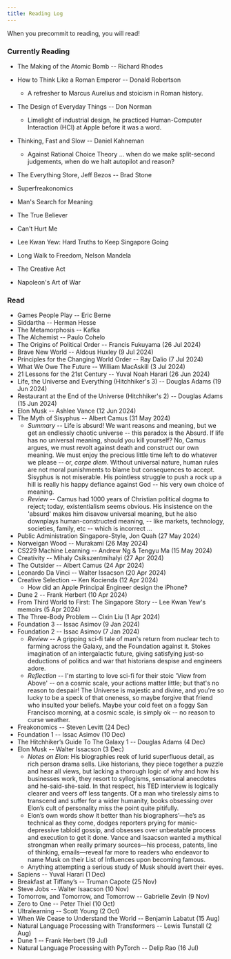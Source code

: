 ```yaml
---
title: Reading Log
---
```

When you precommit to reading, you will read!
### Currently Reading
- The Making of the Atomic Bomb -- Richard Rhodes
- How to Think Like a Roman Emperor -- Donald Robertson
	-  A refresher to Marcus Aurelius and stoicism in Roman history.
- The Design of Everyday Things -- Don Norman
	- Limelight of industrial design, he practiced Human-Computer Interaction (HCI) at Apple before it was a word.
- Thinking, Fast and Slow -- Daniel Kahneman
	- Against Rational Choice Theory ... when do we make split-second judgements, when do we halt autopilot and reason?
- The Everything Store, Jeff Bezos -- Brad Stone

- Superfreakonomics 
- Man's Search for Meaning
- The True Believer
- Can't Hurt Me
- Lee Kwan Yew: Hard Truths to Keep Singapore Going
- Long Walk to Freedom, Nelson Mandela
- The Creative Act
- Napoleon's Art of War
### Read

- Games People Play -- Eric Berne
- Siddartha -- Herman Hesse
- The Metamorphosis -- Kafka
- The Alchemist -- Paulo Cohelo
- The Origins of Political Order -- Francis Fukuyama (26 Jul 2024)
- Brave New World -- Aldous Huxley (9 Jul 2024)
- Principles for the Changing World Order -- Ray Dalio (7 Jul 2024)
- What We Owe The Future -- William MacAskill (3 Jul 2024)
- 21 Lessons for the 21st Century -- Yuval Noah Harari (26 Jun 2024)
- Life, the Universe and Everything (Hitchhiker's 3) -- Douglas Adams (19 Jun 2024)
- Restaurant at the End of the Universe (Hitchhiker's 2) -- Douglas Adams (15 Jun 2024)
- Elon Musk -- Ashlee Vance (12 Jun 2024)
- The Myth of Sisyphus -- Albert Camus (31 May 2024)
	- *Summary* -- Life is absurd! We want reasons and meaning, but we get an endlessly chaotic universe -- this paradox is the Absurd. If life has no universal meaning, should you kill yourself? No, Camus argues, we must revolt against death and construct our own meaning. We must enjoy the precious little time left to do whatever we please -- or, *carpe diem*. Without universal nature, human rules are not moral punishments to blame but consequences to accept. Sisyphus is not miserable. His pointless struggle to push a rock up a hill is really his happy defiance against God -- his very own choice of meaning.
	- *Review* -- Camus had 1000 years of Christian political dogma to reject; today, existentialism seems obvious. His insistence on the 'absurd' makes him disavow universal meaning, but he also downplays human-constructed meaning, -- like markets, technology, societies, family, etc -- which is incorrect ...
- Public Administration Singapore-Style, Jon Quah (27 May 2024)
- Norweigan Wood -- Murakami (26 May 2024)
- CS229 Machine Learning -- Andrew Ng & Tengyu Ma (15 May 2024)
- Creativity -- Mihaly Csikszentmihalyi (27 Apr 2024)
- The Outsider -- Albert Camus (24 Apr 2024)
- Leonardo Da Vinci -- Walter Issacson (20 Apr 2024)
- Creative Selection -- Ken Kocienda (12 Apr 2024)
	-   How did an Apple Principal Engineer design the iPhone?
- Dune 2 -- Frank Herbert (10 Apr 2024)
- From Third World to First: The Singapore Story -- Lee Kwan Yew's memoirs (5 Apr 2024)
- The Three-Body Problem -- Cixin Liu (1 Apr 2024)
- Foundation 3 -- Issac Asimov (9 Jan 2024)
- Foundation 2 -- Issac Asimov (7 Jan 2024)
	- *Review* -- A gripping sci-fi tale of man's return from nuclear tech to farming across the Galaxy, and the Foundation against it. Stokes imagination of an intergalactic future, giving satisfying just-so deductions of politics and war that historians despise and engineers adore.
	- *Reflection* -- I'm starting to love sci-fi for their stoic 'View from Above' -- on a cosmic scale, your actions matter little; but that's no reason to despair! The Universe is majestic and divine, and you're so lucky to be a speck of that oneness, so maybe forgive that friend who insulted your beliefs. Maybe your cold feet on a foggy San Francisco morning, at a cosmic scale, is simply ok -- no reason to curse weather.
- Freakonomics -- Steven Levitt (24 Dec)
- Foundation 1 -- Issac Asimov (10 Dec)
- The Hitchhiker’s Guide To The Galaxy 1 -- Douglas Adams (4 Dec)
- Elon Musk -- Walter Issacson (3 Dec)
	- *Notes on Elon*: His biographies reek of lurid superfluous detail, as rich person drama sells. Like historians, they piece together a puzzle and hear all views, but lacking a thorough logic of why and how his businesses work, they resort to syllogisms, sensational anecdotes and he-said-she-said. In that respect, his TED interview is logically clearer and veers off less tangents. Of a man who tirelessly aims to transcend and suffer for a wider humanity, books obsessing over Elon’s cult of personality miss the point quite pitifully.
	- Elon’s own words show it better than his biographers’—he’s as technical as they come, dodges reporters prying for manic-depressive tabloid gossip, and obsesses over unbeatable process and execution to get it done. Vance and Isaacson wanted a mythical strongman when really primary sources—his process, patents, line of thinking, emails—reveal far more to readers who endeavor to name Musk on their List of Influences upon becoming famous.
	- Anything attempting a serious study of Musk should avert their eyes.
- Sapiens -- Yuval Harari (1 Dec)
- Breakfast at Tiffany’s -- Truman Capote (25 Nov)
- Steve Jobs -- Walter Isaacson (10 Nov)
- Tomorrow, and Tomorrow, and Tomorrow -- Gabrielle Zevin (9 Nov)
- Zero to One -- Peter Thiel (10 Oct)
- Ultralearning -- Scott Young (2 Oct)
- When We Cease to Understand the World -- Benjamin Labatut (15 Aug)
- Natural Language Processing with Transformers -- Lewis Tunstall (2 Aug)
- Dune 1 -- Frank Herbert (19 Jul)
- Natural Language Processing with PyTorch --  Delip Rao (16 Jul)